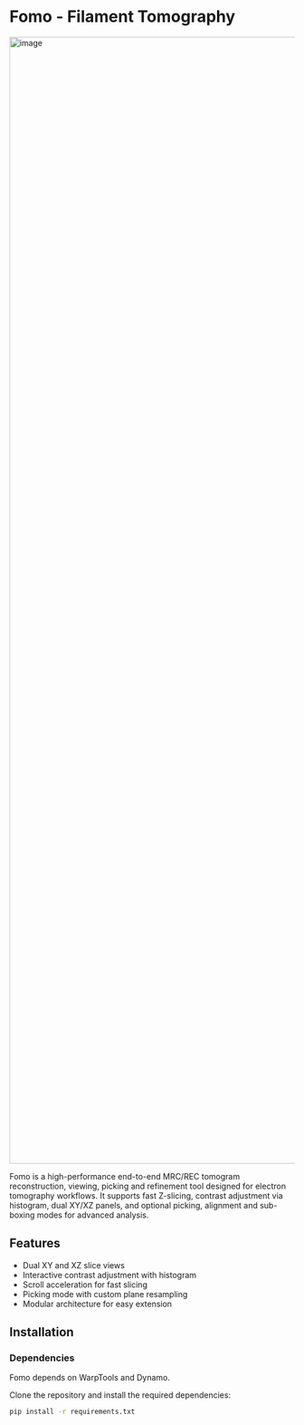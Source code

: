 # Fomo - Filament Tomography
<img width="2556" height="1990" alt="image" src="https://github.com/user-attachments/assets/d405269c-4d8f-4896-847e-99b274f419b9" />


Fomo is a high-performance end-to-end MRC/REC tomogram reconstruction, viewing, picking and refinement tool designed for electron tomography workflows.
It supports fast Z-slicing, contrast adjustment via histogram, dual XY/XZ panels, and optional picking, alignment and sub-boxing modes for advanced analysis.

## Features
- Dual XY and XZ slice views
- Interactive contrast adjustment with histogram
- Scroll acceleration for fast slicing
- Picking mode with custom plane resampling
- Modular architecture for easy extension

## Installation
### Dependencies
Fomo depends on WarpTools and Dynamo. 

Clone the repository and install the required dependencies:
```bash
pip install -r requirements.txt
